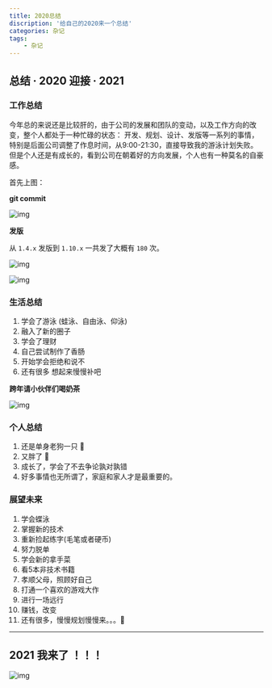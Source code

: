 ```yaml
---
title: 2020总结
discription: '给自己的2020来一个总结'
categories: 杂记
tags:
    - 杂记
---
```


## 总结 · 2020 迎接 · 2021

### 工作总结

今年总的来说还是比较肝的，由于公司的发展和团队的变动，以及工作方向的改变，整个人都处于一种忙碌的状态： 开发、规划、设计、发版等一系列的事情，特别是后面公司调整了作息时间，从9:00-21:30，直接导致我的游泳计划失败。但是个人还是有成长的，看到公司在朝着好的方向发展，个人也有一种莫名的自豪感。

首先上图：

**git commit**

![img](/images/miscellany/gitCommit_2020.jpg 'git_commit')

**发版**

从 `1.4.x` 发版到 `1.10.x` 一共发了大概有 `180` 次。


![img](/images/miscellany/tag1.jpg 'tag')

![img](/images/miscellany/tag2.jpg 'tag')

### 生活总结

1. 学会了游泳 (蛙泳、自由泳、仰泳)
2. 融入了新的圈子
3. 学会了理财
4. 自己尝试制作了香肠
5. 开始学会拒绝和说不
6. 还有很多 想起来慢慢补吧

**跨年请小伙伴们喝奶茶**

![img](/images/miscellany/naicha.png '奶茶')


### 个人总结

1. 还是单身老狗一只 🐶
2. 又胖了 🤔
3. 成长了，学会了不去争论孰对孰错
4. 好多事情也无所谓了，家庭和家人才是最重要的。

### 展望未来

1. 学会蝶泳
2. 掌握新的技术
3. 重新捡起练字(毛笔或者硬币)
4. 努力脱单
5. 学会新的拿手菜
6. 看5本非技术书籍
7. 孝顺父母，照顾好自己
8. 打通一个喜欢的游戏大作
9. 进行一场远行
10. 赚钱，改变
11. 还有很多，慢慢规划慢慢来。。。🙂

---

## 2021 我来了 ！！！

![img](/images/miscellany/goodbye.jpg '再见2020，你好2021')
